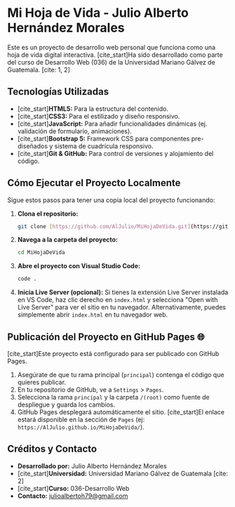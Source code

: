 # Mi Hoja de Vida - Julio Alberto Hernández Morales

Este es un proyecto de desarrollo web personal que funciona como una hoja de vida digital interactiva. [cite_start]Ha sido desarrollado como parte del curso de Desarrollo Web (036) de la Universidad Mariano Gálvez de Guatemala. [cite: 1, 2]

## Tecnologías Utilizadas 

* [cite_start]**HTML5:** Para la estructura del contenido. 
* [cite_start]**CSS3:** Para el estilizado y diseño responsivo. 
* [cite_start]**JavaScript:** Para añadir funcionalidades dinámicas (ej. validación de formulario, animaciones). 
* [cite_start]**Bootstrap 5:** Framework CSS para componentes pre-diseñados y sistema de cuadrícula responsivo. 
* [cite_start]**Git & GitHub:** Para control de versiones y alojamiento del código. 

## Cómo Ejecutar el Proyecto Localmente 

Sigue estos pasos para tener una copia local del proyecto funcionando:

1.  **Clona el repositorio:**
    ```bash
    git clone [https://github.com/AlJulio/MiHojaDeVida.git](https://github.com/AlJulio/MiHojaDeVida.git)
    ```
2.  **Navega a la carpeta del proyecto:**
    ```bash
    cd MiHojaDeVida
    ```
3.  **Abre el proyecto con Visual Studio Code:**
    ```bash
    code .
    ```
4.  **Inicia Live Server (opcional):** Si tienes la extensión Live Server instalada en VS Code, haz clic derecho en `index.html` y selecciona "Open with Live Server" para ver el sitio en tu navegador. Alternativamente, puedes simplemente abrir `index.html` en tu navegador web.

## Publicación del Proyecto en GitHub Pages 🌐

[cite_start]Este proyecto está configurado para ser publicado con GitHub Pages. 

1.  Asegúrate de que tu rama principal (`principal`) contenga el código que quieres publicar.
2.  En tu repositorio de GitHub, ve a `Settings` > `Pages`.
3.  Selecciona la rama `principal` y la carpeta `/(root)` como fuente de despliegue y guarda los cambios.
4.  GitHub Pages desplegará automáticamente el sitio. [cite_start]El enlace estará disponible en la sección de `Pages` (ej: `https://AlJulio.github.io/MiHojaDeVida/`). 

## Créditos y Contacto 

* **Desarrollado por:** Julio Alberto Hernández Morales
* [cite_start]**Universidad:** Universidad Mariano Gálvez de Guatemala [cite: 2]
* [cite_start]**Curso:** 036-Desarrollo Web 
* **Contacto:** julioalbertoh79@gmail.com